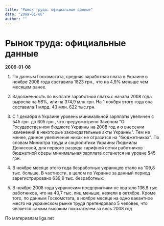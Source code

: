```yaml
---
title: "Рынок труда: официальные данные"
date: "2009-01-08"
author: ""
---
```


# Рынок труда: официальные данные

**2009-01-08** 

1. По данным Госкомстата, средняя заработная плата в Украине в ноябре 2008 года составила 1823 грн., что на 4,9% меньше чем месяцем ранее.

2. Задолженность по выплате заработной платы с начала 2008 года выросла на 56%, или на 374,9 млн.грн. На 1 ноября этого года она составила 1 млрд. 43 млн. 622 тыс.грн.

3. С 1 декабря в Украине уровень минимальной зарплаты увеличен с 545 грн. до 605 грн., что предусмотрено Законом "О Государственном бюджете Украины на 2008 год и о внесении изменений в некоторые законодательные акты Украины". Тем не менее, данное увеличение никак не отразится на "бюджетниках". По словам Министра труда и соцполитики Украины Людмилы Денисовой, для первого разряда тарифной сетки работников бюджетной сферы минимальная зарплата останется на уровне 545 грн.

4. В ноябре месяце этого года безработных украинцев стало на 109,8 тыс. больше. В частности, в целом по Украине за данный период зарегистрировано 639,9 тыс. безработных.

5. В ноябре 2008 года украинским предприятиям не хватало 136,8 тыс. работников, что на 40,7 тыс. лиц меньше, нежели в октябре. Кроме того, по данным Госкомстата, в ноябре месяце на одно вакантное место на украинском рынке труда претендовало 5 человек, что является самым высоким показателем за весь 2008 год.

По материалам liga.net
